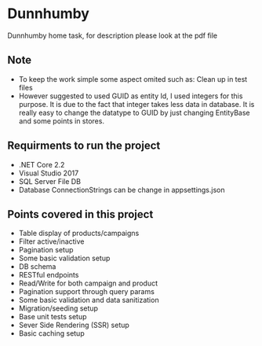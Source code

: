# Dunnhumby
Dunnhumby home task, for description please look at the pdf file

## Note
* To keep the work simple some aspect omited such as: Clean up in test files
* However suggested to used GUID as entity Id, I used integers for this purpose. It is due to the fact that integer takes less data in database. It is really easy to change the datatype to GUID by just changing EntityBase and some points in stores.

## Requirments to run the project
* .NET Core 2.2
* Visual Studio 2017
* SQL Server File DB
* Database ConnectionStrings can be change in appsettings.json

## Points covered in this project
* Table display of products/campaigns
* Filter active/inactive
* Pagination setup
* Some basic validation setup
* DB schema
* RESTful endpoints
* Read/Write for both campaign and product
* Pagination support through query params
* Some basic validation and data sanitization
* Migration/seeding setup
* Base unit tests setup
* Sever Side Rendering (SSR) setup
* Basic caching setup